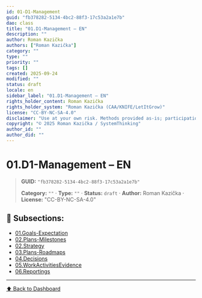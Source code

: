 ```yaml
---
id: 01-D1-Management
guid: "fb378282-5134-4bc2-88f3-17c53a2a1e7b"
dao: class
title: "01.D1-Management – EN"
description: ""
author: Roman Kazička
authors: ["Roman Kazička"]
category: ""
type: ""
priority: ""
tags: []
created: 2025-09-24
modified: ""
status: draft
locale: en
sidebar_label: "01.D1-Management – EN"
rights_holder_content: Roman Kazička
rights_holder_system: "Roman Kazička (CAA/KNIFE/LetItGrow)"
license: "CC-BY-NC-SA-4.0"
disclaimer: "Use at your own risk. Methods provided as-is; participation is voluntary and context-aware."
copyright: "© 2025 Roman Kazička / SystemThinking"
author_id: ""
author_did: ""
---
```

# 01.D1-Management – EN
<!-- fm-visible: start -->

> **GUID:** `"fb378282-5134-4bc2-88f3-17c53a2a1e7b"`
>   
> **Category:** `""` · **Type:** `""` · **Status:** `draft` · **Author:** Roman Kazička · **License:** "CC-BY-NC-SA-4.0"
<!-- fm-visible: end -->


## 📁 Subsections:

- [01.Goals-Expectation](01.Goals-Expectation/index.md)
- [02.Plans-Milestones](02.Plans-Milestones/index.md)
- [02.Strategy](02.Strategy/index.md)
- [03.Plans-Roadmaps](03.Plans-Roadmaps/index.md)
- [04.Decisions](04.Decisions/index.md)
- [05.WorkActivitiesEvidence](05.WorkActivitiesEvidence/index.md)
- [06.Reportings](06.Reportings/index.md)

---
[⬆ Back to Dashboard](../index.md)
